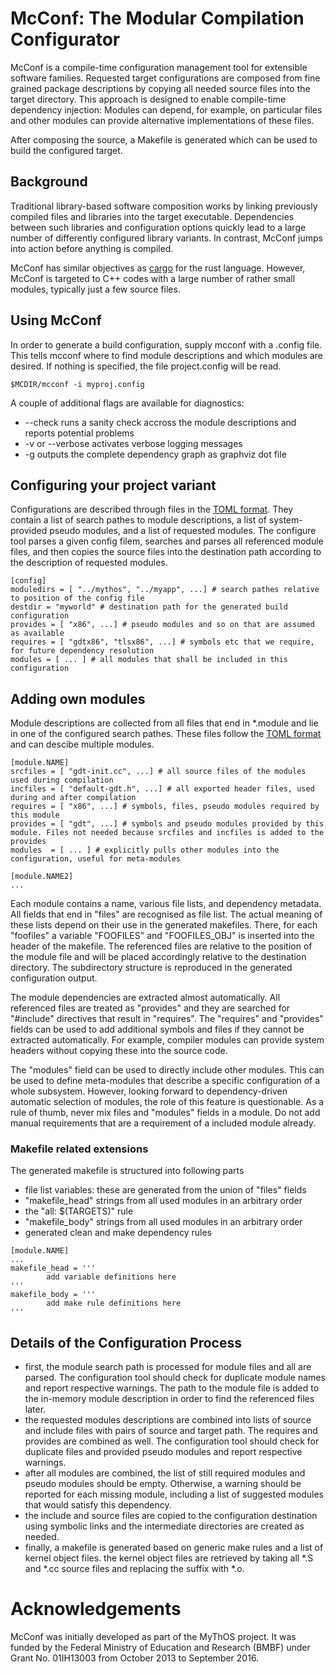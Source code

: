 # McConf: The Modular Compilation Configurator

McConf is a compile-time configuration management tool for extensible
software families. Requested target configurations are composed from
fine grained package descriptions by copying all needed source files
into the target directory. This approach is designed to enable compile-time
dependency injection: Modules can depend, for example, on particular
files and other modules can provide alternative implementations of
these files.

After composing the source, a Makefile is generated which can be used
to build the configured target. 

## Background

Traditional library-based software composition works by linking
previously compiled files and libraries into the target
executable. Dependencies between such libraries and configuration
options quickly lead to a large number of differently configured
library variants. In contrast, McConf jumps into action before
anything is compiled.

McConf has similar objectives as [cargo](http://doc.crates.io/) for the
rust language. However, McConf is targeted to C++ codes with a large
number of rather small modules, typically just a few source files.

## Using McConf

In order to generate a build configuration, supply mcconf with a
.config file. This tells mcconf where to find module descriptions and
which modules are desired. If nothing is specified, the file
project.config will be read.

	$MCDIR/mcconf -i myproj.config

A couple of additional flags are available for diagnostics:
* --check runs a sanity check accross the module descriptions and reports potential problems
* -v or --verbose activates verbose logging messages
* -g outputs the complete dependency graph as graphviz dot file

## Configuring your project variant

Configurations are described through files in the
[TOML format](https://github.com/toml-lang/toml). They contain a list
of search pathes to module descriptions, a list of system-provided
pseudo modules, and a list of requested modules. The configure tool
parses a given config filem, searches and parses all referenced module
files, and then copies the source files into the destination path
according to the description of requested modules.

~~~~
[config]
moduledirs = [ "../mythos", "../myapp", ...] # search pathes relative to position of the config file
destdir = "myworld" # destination path for the generated build configuration
provides = [ "x86", ...] # pseudo modules and so on that are assumed as available
requires = [ "gdtx86", "tlsx86", ...] # symbols etc that we require, for future dependency resolution
modules = [ ... ] # all modules that shall be included in this configuration
~~~~

## Adding own modules

Module descriptions are collected from all files that end in *.module
and lie in one of the configured search pathes. These files follow the
[TOML format](https://github.com/toml-lang/toml) and can descibe
multiple modules.

~~~~
[module.NAME]
srcfiles = [ "gdt-init.cc", ...] # all source files of the modules used during compilation
incfiles = [ "default-gdt.h", ...] # all exported header files, used during and after compilation
requires = [ "x86", ...] # symbols, files, pseudo modules required by this module
provides = [ "gdt", ...] # symbols and pseudo modules provided by this module. Files not needed because srcfiles and incfiles is added to the provides
modules  = [ ... ] # explicitly pulls other modules into the configuration, useful for meta-modules

[module.NAME2]
...
~~~~

Each module contains a name, various file lists, and dependency
metadata. All fields that end in "files" are recognised as file
list. The actual meaning of these lists depend on their use in the
generated makefiles. There, for each "foofiles" a variable "FOOFILES"
and "FOOFILES_OBJ" is inserted into the header of the makefile. The
referenced files are relative to the position of the module file and
will be placed accordingly relative to the destination directory. The
subdirectory structure is reproduced in the generated configuration
output.

The module dependencies are extracted almost automatically. All
referenced files are treated as "provides" and they are searched for
"#include" directives that result in "requires".  The "requires" and
"provides" fields can be used to add additional symbols and files if
they cannot be extracted automatically. For example, compiler modules
can provide system headers without copying these into the source code.

The "modules" field can be used to directly include other
modules. This can be used to define meta-modules that describe a
specific configuration of a whole subsystem. However, looking forward
to dependency-driven automatic selection of modules, the role of this
feature is questionable. As a rule of thumb, never mix files and
"modules" fields in a module. Do not add manual requirements that are
a requirement of a included module already.

### Makefile related extensions

The generated makefile is structured into following parts
* file list variables: these are generated from the union of "files"
  fields
* "makefile_head" strings from all used modules in an arbitrary order
* the "all: $(TARGETS)" rule
* "makefile_body" strings from all used modules in an arbitrary order
* generated clean and make dependency rules

~~~~
[module.NAME]
...
makefile_head = '''
        add variable definitions here
'''
makefile_body = '''
        add make rule definitions here
'''		
~~~~

## Details of the Configuration Process

* first, the module search path is processed for module files and all are parsed. The configuration tool should check for duplicate module names and report respective warnings. The path to the module file is added to the in-memory module description in order to find the referenced files later.
* the requested modules descriptions are combined into lists of source and include files with pairs of source and target path. The requires and provides are combined as well. The configuration tool should check for duplicate files and provided pseudo modules and report respective warnings.
* after all modules are combined, the list of still required modules and pseudo modules should be empty. Otherwise, a warning should be reported for each missing module, including a list of suggested modules that would satisfy this dependency.
* the include and source files are copied to the configuration destination using symbolic links and the intermediate directories are created as needed.
* finally, a makefile is generated based on generic make rules and a list of kernel object files. the 
kernel object files are retrieved by taking all *.S and *.cc source files and replacing the suffix with *.o.

# Acknowledgements

McConf was initially developed as part of the MyThOS project. It was funded by the Federal Ministry of Education and Research (BMBF) under Grant No. 01IH13003 from October 2013 to September 2016.

